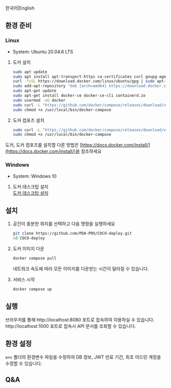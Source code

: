 
한국어|English

## 환경 준비

### Linux
+ System: Ubuntu 20.04.6 LTS

1. 도커 설치

    ```bash
    sudo apt update
    sudo apt install apt-transport-https ca-certificates curl gnupg-agent software-properties-common
    curl -fsSL https://download.docker.com/linux/ubuntu/gpg | sudo apt-key add -
    sudo add-apt-repository "deb [arch=amd64] https://download.docker.com/linux/ubuntu $(lsb_release -cs) stable"
    sudo apt-get update
    sudo apt-get install docker-ce docker-ce-cli containerd.io
    sudo usermod -aG docker
    sudo curl -L "https://github.com/docker/compose/releases/download/v2.5.0/docker-compose-$(uname -s)-$(uname -m)" -o /usr/local/bin/docker-compose
    sudo chmod +x /usr/local/bin/docker-compose
    ```

2. 도커 컴포즈 설치

    ```bash
    sudo curl -L "https://github.com/docker/compose/releases/download/v2.5.0/docker-compose-$(uname -s)-$(uname -m)" -o /usr/local/bin/docker-compose
    sudo chmod +x /usr/local/bin/docker-compose
    ```

  도커, 도커 컴포즈를 설치할 다른 방법은 [https://docs.docker.com/install/](https://docs.docker.com/install/)을 참조하세요

### Windows
+ System: Windows 10

1. 도커 데스크탑 설치  
  [도커 데스크탑 설치](https://docs.docker.com/desktop/install/windows-install/)


## 설치

1. 공간이 충분한 위치를 선택하고 다음 명령을 실행하세요

    ```bash
    git clone https://github.com/PDA-PRO/COCO-deploy.git
    cd COCO-deploy
    ```

3. 도커 이미지 다운

    ```bash
    docker compose pull
    ```
    네트워크 속도에 따라 모든 이미지를 다운받는 시간이 달라질 수 있습니다.
   
2. 서비스 시작

    ```bash
    docker compose up
    ```
## 실행
브라우저를 통해 http://localhost:8080 포트로 접속하여 이용하실 수 있습니다.  
http://localhost:1000 포트로 접속시 API 문서를 조회할 수 있습니다.

## 환경 설정
`env` 폴더의 환경변수 파일을 수정하여 DB 정보, JWT 만료 기간, 최초 어드민 계정을 수정할 수 있습니다.

## Q&A
